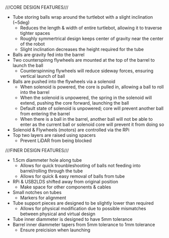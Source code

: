 ///CORE DESIGN FEATURES///
- Tube storing balls wrap around the turtlebot with a slight inclination (~5deg)
    - Reduces the length & width of entire turtlebot, allowing it to traverse tighter spaces
    - Roughly symmertrical design keeps center of gravity near the center of the robot
    - Slight inclination decreases the height required for the tube
- Balls are gravity fed into the barrel
- Two counterspinng flywheels are mounted at the top of the barrel to launch the ball
    - Counterspinning flywheels will reduce sideway forces, ensuring vertical launch of ball
- Balls are pushed into the flywheels via a solenoid
    - When solenoid is powered, the core is pulled in, allowing a ball to roll into the barrel
    - When the solenoid is unpowered, the spring in the solenoid will extend, pushing the core forward, launching the ball
    - Default state of solenoid is unpowered; core will prevent another ball from entering the barrel
    - When there is a ball in the barrel, another ball will not be able to enter as the current ball or solenoid core will prevent it from doing so
- Solenoid & Flywheels (motors) are controlled via the RPi
- Top two layers are raised using spacers
    - Prevent LiDAR from being blocked

///FINER DESIGN FEATURES///
- 1.5cm diammeter hole along tube
    - Allows for quick trounbleshooting of balls not feeding into barrel/rolling through the tube
    - Allows for quick & easy removal of balls from tube
- RPi & USB2LDS shifted away from original position
    - Make space for other components & cables
- Small notches on tubes
    - Markers for alignment
- Tube support pieces are designed to be slightly lower than required
    - Allows for physical modification due to possible mismatches between physical and virtual design
- Tube inner diammeter is designed to have 5mm tolerance
- Barrel inner diammeter tapers from 5mm tolerance to 1mm tolerance
    - Ensure preicision when launching
